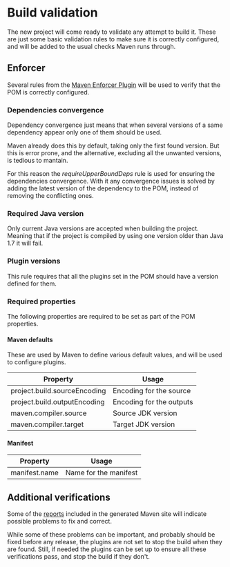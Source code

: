 # Build validation

The new project will come ready to validate any attempt to build it. These are just some basic validation rules to make sure it is correctly configured, and will be added to the usual checks Maven runs through.

## Enforcer

Several rules from the [Maven Enforcer Plugin][enforcer-plugin] will be used to verify that the POM is correctly configured.

### Dependencies convergence

Dependency convergence just means that when several versions of a same dependency appear only one of them should be used.

Maven already does this by default, taking only the first found version. But this is error prone, and the alternative, excluding all the unwanted versions, is tedious to mantain.

For this reason the *requireUpperBoundDeps* rule is used for ensuring the dependencies convergence. With it any convergence issues is solved by adding the latest version of the dependency to the POM, instead of removing the conflicting ones.

###  Required Java version

Only current Java versions are accepted when building the project. Meaning that if the project is compiled by using one version older than Java 1.7 it will fail.

### Plugin versions

This rule requires that all the plugins set in the POM should have a version defined for them.

### Required properties

The following properties are required to be set as part of the POM properties.

#### Maven defaults

These are used by Maven to define various default values, and will be used to configure plugins.

|Property|Usage|
|---|---|
|project.build.sourceEncoding|Encoding for the source|
|project.build.outputEncoding|Encoding for the outputs|
|maven.compiler.source|Source JDK version|
|maven.compiler.target|Target JDK version|

#### Manifest

|Property|Usage|
|---|---|
|manifest.name|Name for the manifest|

## Additional verifications

Some of the [reports][reports] included in the generated Maven site will indicate possible problems to fix and correct. 

While some of these problems can be important, and probably should be fixed before any release, the plugins are not set to stop the build when they are found. Still, if needed the plugins can be set up to ensure all these verifications pass, and stop the build if they don't.

[enforcer-plugin]: https://maven.apache.org/enforcer/maven-enforcer-plugin/

[reports]: ./site.html#reports
